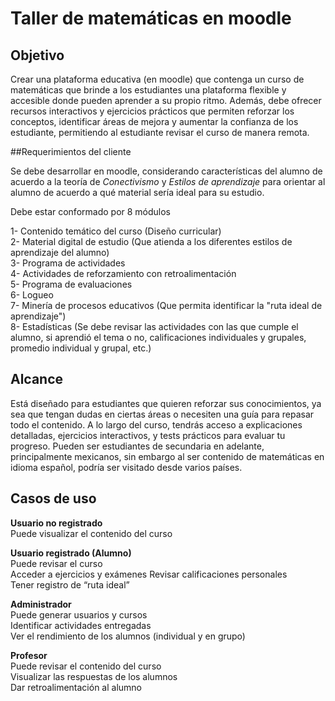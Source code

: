 # Taller de matemáticas en moodle
## Objetivo
Crear una plataforma educativa (en moodle) que contenga un curso de matemáticas que brinde a los estudiantes una plataforma flexible y accesible donde pueden aprender a su propio ritmo. 
Además, debe ofrecer recursos interactivos y ejercicios prácticos que permiten reforzar los conceptos, identificar áreas de mejora y aumentar la confianza de los estudiante, permitiendo al estudiante revisar el curso de manera remota. 

##Requerimientos del cliente 

Se debe desarrollar en moodle, considerando características del alumno de acuerdo a la teoría de *Conectivismo* y *Estilos de aprendizaje* para orientar al alumno de acuerdo a qué material sería ideal para su estudio.

Debe estar conformado por 8 módulos

1- Contenido temático del curso (Diseño curricular)   
2- Material digital de estudio (Que atienda a los diferentes estilos de aprendizaje del alumno)     
3- Programa de actividades   
4- Actividades de reforzamiento con retroalimentación   
5- Programa de evaluaciones   
6- Logueo   
7- Minería de procesos educativos (Que permita identificar la "ruta ideal de aprendizaje")    
8- Estadísticas (Se debe revisar las actividades con las que cumple el alumno, si aprendió el tema o no, calificaciones individuales y grupales, promedio individual y grupal, etc.)  

## Alcance
Está diseñado para estudiantes que quieren reforzar sus conocimientos, ya sea que tengan dudas en ciertas áreas o necesiten una guía para repasar todo el contenido. A lo largo del curso, tendrás acceso a explicaciones detalladas, ejercicios interactivos, y tests prácticos para evaluar tu progreso.
Pueden ser estudiantes de secundaria en adelante, principalmente mexicanos, sin embargo al ser contenido de matemáticas en idioma español, podría ser visitado desde varios países. 

## Casos de uso  
**Usuario no registrado**   
Puede visualizar el contenido del curso    

**Usuario registrado (Alumno)**   
Puede revisar el curso    
Acceder a ejercicios y exámenes
Revisar calificaciones personales   
Tener registro de “ruta ideal”    

**Administrador**   
Puede generar usuarios y cursos    
Identificar actividades entregadas    
Ver el rendimiento de los alumnos (individual y en grupo)  

**Profesor**   
Puede revisar el contenido del curso    
Visualizar las respuestas de los alumnos    
Dar retroalimentación al alumno   
